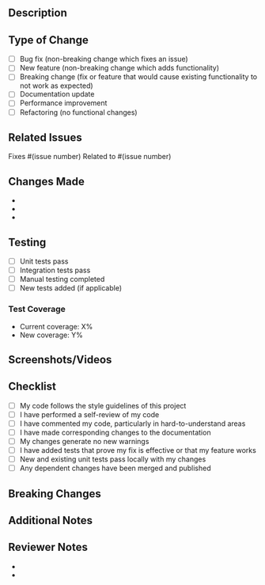 ## Description
<!-- Provide a brief description of the changes in this PR -->

## Type of Change
<!-- Mark relevant items with an 'x' -->
- [ ] Bug fix (non-breaking change which fixes an issue)
- [ ] New feature (non-breaking change which adds functionality)
- [ ] Breaking change (fix or feature that would cause existing functionality to not work as expected)
- [ ] Documentation update
- [ ] Performance improvement
- [ ] Refactoring (no functional changes)

## Related Issues
<!-- Link to related issues -->
Fixes #(issue number)
Related to #(issue number)

## Changes Made
<!-- List the specific changes made in this PR -->
-
-
-

## Testing
<!-- Describe the tests you ran to verify your changes -->
- [ ] Unit tests pass
- [ ] Integration tests pass
- [ ] Manual testing completed
- [ ] New tests added (if applicable)

### Test Coverage
<!-- If applicable, mention the test coverage percentage -->
- Current coverage: X%
- New coverage: Y%

## Screenshots/Videos
<!-- If applicable, add screenshots or videos to help explain your changes -->

## Checklist
<!-- Mark completed items with an 'x' -->
- [ ] My code follows the style guidelines of this project
- [ ] I have performed a self-review of my code
- [ ] I have commented my code, particularly in hard-to-understand areas
- [ ] I have made corresponding changes to the documentation
- [ ] My changes generate no new warnings
- [ ] I have added tests that prove my fix is effective or that my feature works
- [ ] New and existing unit tests pass locally with my changes
- [ ] Any dependent changes have been merged and published

## Breaking Changes
<!-- If this PR introduces breaking changes, list them here with migration instructions -->

## Additional Notes
<!-- Any additional information that reviewers should know -->

## Reviewer Notes
<!-- Optional: Specific areas you'd like reviewers to focus on -->
-
-